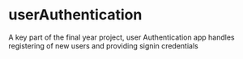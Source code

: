 # userAuthentication
A key part of the final year project, user Authentication app handles registering of new users and providing signin credentials
